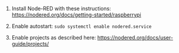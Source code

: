 1. Install Node-RED with these instructions: https://nodered.org/docs/getting-started/raspberrypi

2. Enable autostart: ```sudo systemctl enable nodered.service```

3. Enable projects as described here: https://nodered.org/docs/user-guide/projects/
